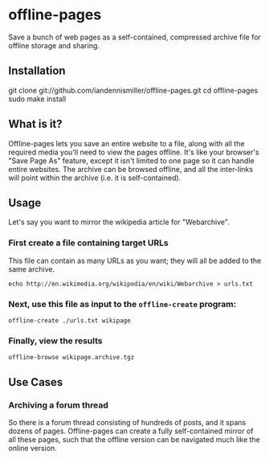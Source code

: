 offline-pages
=============

Save a bunch of web pages as a self-contained, compressed archive file for offline storage and sharing.

Installation
------------

git clone git://github.com/iandennismiller/offline-pages.git
cd offline-pages
sudo make install

What is it?
-----------

Offline-pages lets you save an entire website to a file, along with all the required media you'll need to view the pages offline.  It's like your browser's "Save Page As" feature, except it isn't limited to one page so it can handle entire websites.  The archive can be browsed offline, and all the inter-links will point within the archive (i.e. it is self-contained).

Usage
-----

Let's say you want to mirror the wikipedia article for "Webarchive".  

### First create a file containing target URLs

This file can contain as many URLs as you want; they will all be added to the same archive.

```
echo http://en.wikimedia.org/wikipedia/en/wiki/Webarchive > urls.txt
```

### Next, use this file as input to the `offline-create` program:

```
offline-create ./urls.txt wikipage
```

### Finally, view the results

```
offline-browse wikipage.archive.tgz
```

Use Cases
---------

### Archiving a forum thread

So there is a forum thread consisting of hundreds of posts, and it spans dozens of pages.  Offline-pages can create a fully self-contained mirror of all these pages, such that the offline version can be navigated much like the online version.
